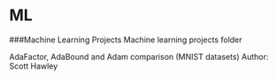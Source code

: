 # ML
###Machine Learning Projects
Machine learning projects folder

AdaFactor, AdaBound and Adam comparison (MNIST datasets) 
Author: Scott Hawley
